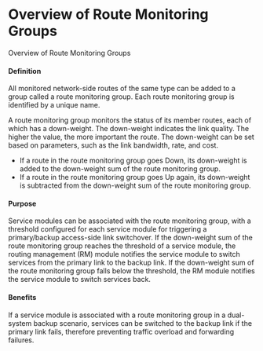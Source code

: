 Overview of Route Monitoring Groups
===================================

Overview of Route Monitoring Groups

#### Definition

All monitored network-side routes of the same type can be added to a group called a route monitoring group. Each route monitoring group is identified by a unique name.

A route monitoring group monitors the status of its member routes, each of which has a down-weight. The down-weight indicates the link quality. The higher the value, the more important the route. The down-weight can be set based on parameters, such as the link bandwidth, rate, and cost.

* If a route in the route monitoring group goes Down, its down-weight is added to the down-weight sum of the route monitoring group.
* If a route in the route monitoring group goes Up again, its down-weight is subtracted from the down-weight sum of the route monitoring group.


#### Purpose

Service modules can be associated with the route monitoring group, with a threshold configured for each service module for triggering a primary/backup access-side link switchover. If the down-weight sum of the route monitoring group reaches the threshold of a service module, the routing management (RM) module notifies the service module to switch services from the primary link to the backup link. If the down-weight sum of the route monitoring group falls below the threshold, the RM module notifies the service module to switch services back.


#### Benefits

If a service module is associated with a route monitoring group in a dual-system backup scenario, services can be switched to the backup link if the primary link fails, therefore preventing traffic overload and forwarding failures.